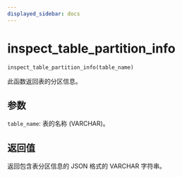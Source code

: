 ```yaml
---
displayed_sidebar: docs
---
```


# inspect_table_partition_info

`inspect_table_partition_info(table_name)`

此函数返回表的分区信息。

## 参数

`table_name`: 表的名称 (VARCHAR)。

## 返回值

返回包含表分区信息的 JSON 格式的 VARCHAR 字符串。

